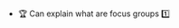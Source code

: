 * <span id="outcome-focusGroups-introduction-one">:trophy: Can explain what are focus groups :one:</span>
